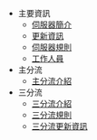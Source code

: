 - 主要資訊
    - [伺服器簡介](server/introduction.md)
    - [更新資訊](server/news/update.md)
    - [伺服器規則](server/rules.md)
    - [工作人員](server/staff.md)
- 主分流
    - [主分流介紹](server/main/introduction.md)
- 三分流
    - [三分流介紹](server/three/introduction.md)
    - [三分流規則](server/three/rules.md)
    - [三分流更新資訊](server/three/news/update.md)